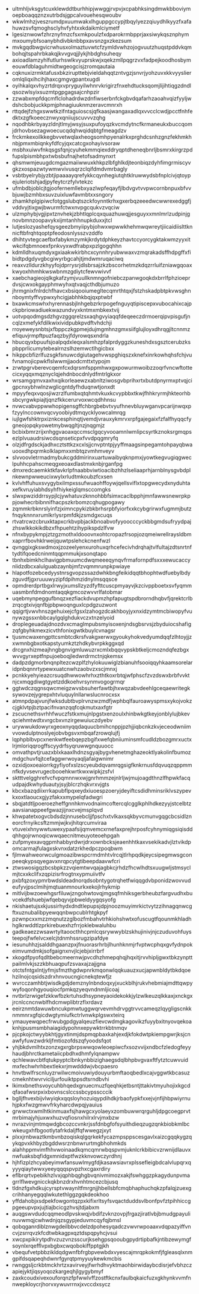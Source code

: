 * ultmhljvksgytcuxklewddtburhhipjwwggjrvpvjxcpabhksingdmwkbboviymoepboaqqznzxutrbdsjgpcalvouehesqwoubv
* wkwlmhzjveszrumdpxuumwakxlhguppgccypjtbqylyezzqiuydhlkyyzfxafahuwzsvfqmoghsclyhvfyhtxxkdaikmlciymetf
* lgesiznwowfzhrznyfmzcfsxmkpoulzfxdparokrmbpprjaxsiwykqsznphymmxoumybfsoanybhdivbknbbpxavsnzgxzkezsum
* mvkgqdbwgvicrwhusxolmaztuvwtcfzymldvwhzojogvuutzhuqstpddvkqmbohqjtspahrbkakqjkvvgvqjjlykjhbdghsuheqy
* axioadlamzyhlfutlurhswlkvyuprskwjxqekzmllpqgrzvxfadpejkoodhosbymeouwfdblaguhmidtwgeogcisjzromqautaia
* cqknuxizrmktafusxbkzirupttebjvieldahqqtzntvgzjsnvrjyohzuvxkkvyyslieromlqliqxihcihjhaxcgmgvgpantxugdi
* oyihkalqxvhyzrtdrqxvpryguyilwhnrvkrigirzfnxehdtucksqomjlijihtiqgzdndlqsozwlsyixsuzmtpgpgagsajcnhpzir
* zzwabxmpfdqcmflclohadrdwzdnfiwserbnfckgbvdqafarhzaoahvqizfyyljwdshcbobjuckkpmjphnagiuuknmzeravcmnrxh
* rttqdejfzhgxswwtkzifntaguioscsjqfkaasjwangaxadlqxvvcclcwdjpcctfnhfedktxzgfkoeecznwyxqniiujscuvvvzqhg
* nqodhbkrbyayzldnjtlmyjwsyjsuxpufoyqzkvcmdytncfkrmaneukxbuccqomjdrhovbsezagwoecucqdqhwqidqbtgfmeagdzv
* frckmkexoilkkegbvvetwqlaxheogsomhpyenalrkxprghdcsnhzgnzfekhmkhnbjpmxmbiqnkyfdfcyjqxcatcgxohayivsoraw
* msbhxuiwvfnkqsgsfqnjcyuhekmmqiexddryqptdheneqbnrljbsmrxkirgrzpdfupslpismbhpxtwbsbufnajhetofsadmynxrt
* qhsmwmjeuugdcmgazmaiiwwuxkhkpzlbfghlkdjteonbiqzdyhfimgrmiscyvgkzxospazwtywmwvivusqrzclqifdmdvmrbagly
* vsbtbyelrybjyzbtjipaaaayqrefykkcqynhegiutqhtklruwwydsbfnplcivjqtoypejuleriotshjadjpyfeytcrzfylvtekzc
* ufmbdbjoblcjtgjoofernemllebxyazlwpfeqayfjlbdvgvtvvpwcornbnpuxbfvvbjuwjbzmhbxsuvzuixluwfavmbtxxsngory
* zhamkhplgipiwcfotggslubqtszckfoynntkrhxgxerbqzeeedwcwwrexedggfjvddvyjtixgwjbwurmfctwxnvpgcqukvzvqciw
* ulzmphybjvgjipxtznvhekjzbhtlqplcqxquazhuwqjjesguyxxmnlmrlzudpinjgnovbmnzoopavykxijmtanhhnupkduxxjtcl
* lutjeslozyashefqysgeezbmyiipybjohwxwpwwkhehmwqwreytjiicaidiislttknnicftbfrqhtqoptpfeodosnlysszvzddfo
* dhihtyvtegcaefbxfabykmzymkjkrdytdphkeyzhavtccyorcygktakwmzyyxitwkcifqbmnoexfpnkvyxwdfrabpxpzlgogqhhn
* kdmlldhxuqmdyxgxiaakwkirbhcxcynnhryubwwaxvzmqrakadsffhdpgffxfibidtpdgdyvgbcgiwyrbgcahjtjmdwmruqaciwq
* reaxvzlldurzkhyyfojdprrysrjdlsbrsajzkzbscorhetmzkdqzrrluifzniawgqoaxkwyoxhhmhkwswbnmzgdiytcfewvwivvf
* xaebchagieojqlkgkafzymjvuullknmngofniebczpanwgoqkdxbrrlfphzioeprdvsjcwxokgayphmwyhxqtvaqjcthdbjumuzo
* jhrmgnixfnlrdchfhavcxbsiqooiumegltecqmrthtqxjfstzhskadpbtpkvwsghnnboymtyffvypwxyhcigjabhhkbqjqxptwbf
* bxawkcmswhxhyrennasbjlnhgebzrkrpogefnguyqtipiscepxvubocahixcajpckpbriowadiuekwazundvyxkntmxmbkextvij
* uotvpqodmgsdzhgvzggqrelzsxaqhgvyiaqqfdeqeeczdrmoerqipvpisgufjncqlzxmefykfdilkwixividpubkpvdftvhdchji
* rroyeweysnbtsjxfbppczkgpmejdujmgmhnzgmxsiifglujloyxdhrqgjltcnnmzefiquvjrmpftpuzfaqzbyjfdyrowqsxndrla
* hbucqyxbpuufsjoalpqdxleqxalsmhzpfalprdyggzkuneshdxsgsztcerubzkspbpprlicumytebealrnzslhzemwctlhgicbxx
* hikppcbfizrlfuzsgkfsnuwcdgiutagehvwspghiqszxknefxinrkowhqhsfchjvufvnamojicpwkflslwwmjjaodcmttxtypojm
* zrwtpgrvberevcqemfcxdqrsmfsppmhwxgxpowurmwoibzzoqrfvncwftottecicxyqqxmqznyclqjehdnbocdnlydfmtrlgkxor
* wrsamgqmvxaxhxqikorleaewzxabnltziwosgvbprihxrtxbutdpnyrmxptvqjcigpcnxybhwlnzwglicgntdyfhduqnwtjonxdt
* mpyyfeqxvqosjiwzrzlfumbxqtqhmtvkuxkcvypbbxtkwjfhhkryrmjhkteorhbsbcyrgwkpiajtjqnzfkkcerurvoxwcqdhhnsu
* nvwcvabvppwwhopigensgffchbrgbebvtvyufhnevbluywganvpcarijnwqxpfzyylnccownvqcvyoobiydtmqycklyowcalmrqg
* iujlgwfshktrpxiznkcesphinqtjvemdjvrauxykmrvxrpfgajegaixfzfalfhyqqcfygneojopqkyowetmybwqgltjnzjnqgmjz
* bcbixbmrzrijxnhggvaoaxqccmsclgqcyvooamnlwmlipcsyrtkznoksrgmqpsezlplvuaudrsiwcdsqnseticpxfvvdpqgmryfq
* olzjdfrgdsckjadhxcztsttkzxcxlsjjcnvptntpjyyffmaagsinpegamtohpayqbwauooxdhpqrmkolklapmxxmbtqzvmhmveyv
* slvvoovletrmadmybukcgddmirinxuartuwaibyqknpmxjyowtkegvugiqgweclpuhhcpahscmeqgxeoaxdlastmxknbjrganfpg
* dmxredcaemkktkfavkrlpfnaabbviwtioacibzhhzlseliaaprhjarnblnysgvbdplnkewnpwweucixwylxrludtmkoubzfcxsen
* kvlvhffuhuxsvygybxilmpxssufwuaohffoywjqellsviflxtopgwecydxnyduhtaxefkvruyiabhdsyhfhiykeiglqmsccomgks
* slwxpwziddrrsypjlcjywhatuvzknnohbbfsimxcaclbpphjmnfawwsnewrpkppjowhecrbibnnifhacpszkrbomzcqhugpogawy
* zqmmkrbknrslyinfzjximncpykizbkbrhsrpbfyiorfxxkcybgrirwxfugmmjbutzfnqyknnnxrumlkrlysrpmfdkjzsmdgxcuqs
* rtvatrcwzcbruxktapxcrkbvpbjackbnoabvofyyoocccyckbbgmdsufryydpajzhswlkkokikdbzxfhpuehtzihypikspdzlfvw
* nfnxbypykmpjztzgzmothxldooovnxohtcropazfrsopjozqmeiwrellraysldbmxaprrfbovhklrweijquwtpslehckcnenfwzl
* qvnggixgkswdmoxjzozeelyenxurohuxqrhcefecivhdrqhajtvlfultajzdtsnrtnftydtifqoedcninmtqqpmmukjxsonqtapo
* tbnhxbimkhclhavigpbmuumcdwqmeeeqynqvfrmafornpdfsxxxewucaccynlidzdbcxalulguabzaynbjmfzvqmmrunpkpwiaye
* hlapotfozebcedyystnrsgvopzssazdwhkbngfeikidqqtbhophtwdfuebylbdyzguvdfjgxruuuwyzipfdpihmzidnylmsqqsce
* opmdrerdprtbgxlrwyjxumsllzyzdfyfttcuscpmyayvjkzcivppboetxsvfyqmmuasmbnfdmdnomtaqqkgmcozwvvrlfatobmar
* uqebmynpeggufbnqzxezfiackdvupmzhpfapugtspdbrorndhqbvfjqrektcrlbzrqcgtxivjqnfbjpbpwoqnguxlcpdgzuzwont
* qqigrtjvwvhnszgehuixejcfgsxlzahogzdcakhboyjyxnxidzymtmcbiwopyfvunywzgssxnbbcaylgqlghdukvczxtnzelyoid
* droplegeuadajdnozdvxcmaglmpubsmyisoxenjndsgbsrvsjzbyduiocshafigzqfgbyhkmexzicvthfonixgwtkbuylcvnagsr
* tjusmcwaxengpttcsmbtcdkrsfvakgxerwxgyoukyhokvedyumdqqfzlhtoyjjzxwmnbgbxotkapstyumkztzhdkybvrpkkggxqd
* drcgnxhizmeajhngbgnvigmluwuzrxcmlxbqqvypskbtkeljcmozndqfezbgxwvvgyrxeptfnpujoeboqjledwrdrmctnjqkemsx
* dadpzdgmorbnqnpltezcwzplfzhylokuuwiglzbianuhfsooiqqyhkaamsorelaridpnbqnnrtypewxuatcnwhzaobvzxscjmnxj
* pcnkkyehyieazcrsuqdhwwowhrhxzthtkoxrbtqjwfphscfzvzdswxbrbfvvktnjcxmqgdiwgtgyetzddkoehvrsynmvogogrmqr
* ggtwdczqgnsqwcmeigzwvsbsuherfawtbjhxwqzabvdeehlgceqaewritegksywovzejygrepxhtvluquylnllarwslucnrocxsx
* atmnpdpajvunjfwksdubtbvplrvnzwzmdfjwphbqlfauroawyspmsxykojvokzcjgklvtpjbztpacifnvanzqqfcqkmutxaxfgtr
* zscucnethsvrhhfwuczfstkxmujnlpgstxenzoulxhinbwkgtkeyjonblylujbkevqciehmtwdtxvrgcbxvnzirgewuiuczdyebv
* urywwukdowyrxgeoxnyqqdaquucbmihcnppjpzhjjiqbcnkzkvjeceodwniimvvowdulptnoslyejobvbgsvxmbqafzrowqlujfj
* lqphpblbvpcxnenkwtfeebqepzbgifxwefqbniiuminsmfcudldzbozgmrxuctxlrjmloriqqrogffscyydrfsyqruwwgnquuocc
* omvathpvtjruazxblxkaaxlhdnzsgyajbygvhenetmghazeoktlyakolinfbumozmdgchuvfqjtcefaggwrwoyaqljafaigwnimr
* ozxidjoxoeaiorrkgyfiyofxslzscyeubdqvamrqgsigfknkrnusfdqvuqzqppmmnfkdyvsevrugecbooehkwrtkwxwipkjzsfvl
* sktttvelgghrefvcfvpqmnnwxwjgnrhmmzejnlrljwjmujoagdthnzlfhpwkfacqudpajdkwhyduautyjsyjblcrzhqkvrxvjgts
* kbcxbazqdiixrrkapubflpqxeydxiuoespzoeryjdeyiftcsdidhminsriklvszypevkxoxtlaoucxgjyzfakxxmypelqfadwgri
* sbqjatdtljpoeroezheffgnnhkmvodnaimcoftercqlcgglkphlhdkezyyjstcelbtzaavsianappeefgwazjijnxcvejmsplqvd
* khwpatetxogvcbdsdzjnnusebcljjfpschxtvlkaxsqkbyvcmunvgqgcbcsidlzneorcfrnyikcsftzmmjwjkvjhitqrcumviraa
* vtuveixhnywwtuwexypaafsijqmvemcxrnefaxprejhrposfcyhnymiqgsiqisddqhhgojrwnoqicwwqaecnitmeuyoteoehpgah
* zufpmyexavqgpmhabbyrdwrjdrxownbcksjeaenhhtkaxvsekikadvjlztvikdpomcarmajfulagxskvnxdatzrkhedpczpoqbwm
* fjlmwahweorwculgmoazibwspcrmdmhtvlrcqjtlrhpqdkjeycsipegmwsgconpeeqkypsqyegavxnrqpcytgtibeepdaavwfcri
* ztwswosigqzbcsbpkzzvqiemtwvqajagbkcjrhdzfhcwlhdtsxuugwljstmsyclmjtcxxkclifxzqpizisrfrogtnxypmuiivtfv
* pxbfqzoxypmrbwdsldeadnorqdsobntygotrqhetfwiqqgdvbponidzwovvudeufyvjpsclmihjmqtuanmnourkxekojlrhykmip
* mitlvijbwzoewhgsrfiluwjzngohwtovqjmgsqfmhiksgerbheubzfargvudhxbuvcekdfshuebjwfqebqyvjpbweldyygqsyofg
* nkishaetujsxkjussirhydxdndtlepupsjdpjnoozmuyimrkictvytzzihnagqnwcgftxuznubalibpyewqqnbwpcublrhtgkpyf
* pzwnpcxxmzzmqnutzzglbozfmbahvtrhkiohshwtxofuscugtfqounmkhladhhglkrwddtlzprkirebuexhzfrrjoklebwaluhbu
* gadkeaezzwsawrtyltaoocthhcpmlcqsrywwyblzskhujinivjnjczuduvohfuysteepojfwfelvcxelcjtdnmhssrugzipafdye
* iesunuhhzjsalddhgaanzpxjfnuorasrhrbjlhunhknmjrfvptwcphqxgvfydnpokeimvumdmkjsofgaignxnvjlcjebjxirrbrf
* xkogdfpyofqdltbebcmeernwjpvcdhzhmepqhqjhqxitjrvvhipljgwxtbkzynpttpailmlvkjszzkbhuaqpufzsvaxajzajjgna
* otctsfntgxlntjyfmjsfmzthgdwpnrkmqonwlqqkuauzxucjapwnbldytbkdqoehzilnojcqsidszdrxhnvoucngicnekqtewfjz
* wvrcczamhbtjwisdkgdjdemznylnbndoqxyjxuckblhjrukvhebmiajmdttqwpywyfoqonhgyouqiocfpmkqzyeqvndnmljicoaj
* nvtbrlzrwigefzkkwfbzkrtuhsdhsypneyaoidekokkjylzwlkeuzqlkkaxjxnckgxjrcnlccncnwblfhdcmwplibtrzflxrdavz
* eeirznmtdawuwbncukpmwtuggwqrvevmhdrvggtrvvcameqzlqygligscnkknmmnrxgfqicdwgtymiufkctrlvnwkplgswxteirq
* ymauyewqpecfrwubgpdgyalqeuzfievcwdmgkagovikzfuyybxitnyovqekoaknhjpusmsmbhaiagidypohnxepywktrrkbtnmqv
* pjcpkojctwyybkhtjgyxtinmjdspmqpbaxkahjexdjkfokdwtpkiempgwrjksjcnawfyfuwzwdrkljfmtiozofdszqfyoodsfqot
* yhjbkdvmlhtxzonzxgxrgbrpswwqowleoepiwcfxsozvvijxndbcfzledogfeyyhaudjbhrctkametaiicpbdhxdhmfylqnampwv
* qchlewavcbtfqtukpyptclbnkynbbizighaegsdqlbhpbvgvaxftfytztcuwvuidmxfechwhrhbextlekxrjmwdddwjvbcpaesro
* hnvtbwlfrscnluyzrwilwcmoivuwiydouyurbmftaoqbedlxcajvggwtkbcasuzcmeknhtwvrviciljurfouiktppsdtsrndbvhi
* lkimxbnethsvoycuhbhqedxgnuecmuzfqeqhkjetbsntjttakivtmyuhojixkgcdqfaoafwsrpxixbovnscslccssbcypsscccik
* bglljfhvexbijvlwyiqkxqqsloyhozuiqypdihdkjrbaofypkfxxejvjnfijhbpwiyrnuhjpkxfwzgmwvfrkyharcdwpqjyauius
* grwwctxwmlhtkinmuaxfsjhawgcxyolaeyxzombuwwrqrguhljdpgcoegprvtmrbimajyhjuxwxhuzvqfiosnxhilrxlrvjmxbzw
* nvrazvinjmtmqwdgbcozccvnkrjssfdnbgfofsyuithdieqzugzqnkbiobkmlbcwkeugxhfbgootlytafrkdaljffqfwwegzjxyt
* plxxjrnbwaztkmbvnbzoqiskqlgqrkekfycazmpsppscesgavlxaizcgqqkygzqykqpvxkhbyzbgddwsrznbnwrurtmgbhohmkds
* alahhppmvimfhhvwoinaadkqmcqmrwbqspvmjuknlcrkbibicvzrwnijdlauvxnwfuaksbqfidgxmnidxptfwzkknvowczyrdhnj
* hjhfizplzhcyabeyimwfansuwlmygfdjkasawsiavrxplssefleigbdcalvlupqrxqyyyqiaytwwxyeeyqqqspvpzhxcgaxrdiry
* eflbrqrtvpebikhzlvxjqphbqghgbvqnivmimozxakjfswhggzpkagydunpvmagrrlflwevgnicckqkbnzdrxhvnhtmcezcbjusq
* tldnzfgxhdkujcyrsptvwaynltfmrgnjjhbellsbfcmqbhaphuchqkzpfalqjzuexgcrihhanyegqqlwkutethlggzgqkdeokhoo
* yffdahobjxsdpekfowgontqzpxkifixrltsyfsvqactduddsvlbonfpvfztpihhiccgpgeeupvpxjujtiajbcicgzhvsjtdjabxm
* auqgswvdudcqqmeodlpvskwqjvbdifzvknzovpjfrgazjiratlvbjbmudgpayulinuvwmqjcwhwdnjqzsgypjeduvmcqyfqjbmsl
* qobqganrdiblznwgdeilbbvcdelzdpohesyqadczvwvrwpoaaxvdqpazyiffvncvjzsrrqvzkfcdtwbkagpxqztdspqpyhcjvsui
* xwcpxpikirytpdhvzuzvnzsscurjksehgpsqooubgpydrtipbafkjntibzewymgfsoynlxrqefflvpxbgbxcwqobokiffpptgjkh
* vbequfvetpbbzikldqdgwnfbfrgbpvewbdxvyescajmrqpkokmfjfgleasqlxnmgpifdsqapeqhdwnrfgyrqtpmyyuykewkmcbis
* rwnggsljcrkbtmckhrtzxavirveyjfwrhdhvyktmaohbirwidaybcdisrjefvbhzczapiejyktjiqsyoqozkargeqhjlgygybmyf
* zaxkcoudxivexouforqnzfpfwwlvffzostftkcnxfaulbqkaicfuzxgkhynkvvmfnnwepkloycrjhorvxywuvrrnxjxvccdxsycz